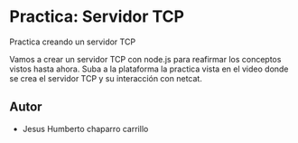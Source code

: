 # Practica: Servidor TCP

Practica creando un servidor TCP

Vamos a crear un servidor TCP con node.js para reafirmar los conceptos vistos hasta ahora.
Suba a la plataforma la practica vista en el video donde se crea el servidor TCP y su interacción con netcat.

## Autor
* Jesus Humberto chaparro carrillo 

